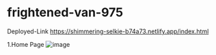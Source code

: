 # frightened-van-975
Deployed-Link
https://shimmering-selkie-b74a73.netlify.app/index.html

1.Home Page
![image](https://github.com/ankita-barad/frightened-van-975/assets/121330309/3d1a99f8-120d-45e4-b83f-7875142366de)


